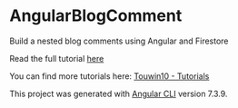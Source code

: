 # AngularBlogComment

Build a nested blog comments using Angular and Firestore

Read the full tutorial [here](https://touwin10.com/tutorials/kOlsKUvXiQob6qhMR2yo/nested-blog-comments-with-angular-and-firestore)

You can find more tutorials here: [Touwin10 - Tutorials](https://touwin10.com/tutorials)

This project was generated with [Angular CLI](https://github.com/angular/angular-cli) version 7.3.9.